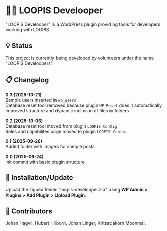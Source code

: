 # 🧑‍💻 LOOPIS Develooper
"LOOPIS Develooper" is a WordPress plugin providing tools for developers working with LOOPIS.<br>

## 💡 Status
This project is currently being developed by volunteers under the name "LOOPIS Develoopers".<br>

## 📋 Changelog
**0.3 (2025-10-21)**<br>
Sample users inserted in `wp_users`<br>
Database reset tool removed because plugin `WP Reset` does it automatically<br>
Improved structure and dynamic inclusion of files in folders<br>

**0.2 (2025-10-06)**<br>
Database reset tool moved from plugin `LOOPIS Config`<br>
Roles and capabilites page moved to plugin `LOOPIS Config`<br>

**0.1 (2025-09-26)**<br>
Added folder with images for sample posts<br>

**0.0 (2025-09-24)**<br>
init commit with basic plugin structure<br>

## 💾 Installation/Update
Upload the zipped folder "loopis-develooper.zip" using **WP Admin > Plugins > Add Plugin > Upload Plugin**.

## 👤 Contributors
Johan Hagvil, Hubert Hilborn, Johan Linger, Kritsadakorn Moonmai.<br>